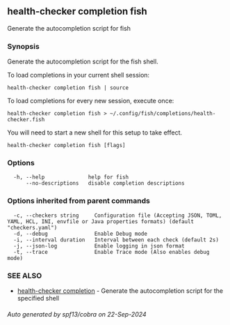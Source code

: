 ## health-checker completion fish

Generate the autocompletion script for fish

### Synopsis

Generate the autocompletion script for the fish shell.

To load completions in your current shell session:

	health-checker completion fish | source

To load completions for every new session, execute once:

	health-checker completion fish > ~/.config/fish/completions/health-checker.fish

You will need to start a new shell for this setup to take effect.


```
health-checker completion fish [flags]
```

### Options

```
  -h, --help              help for fish
      --no-descriptions   disable completion descriptions
```

### Options inherited from parent commands

```
  -c, --checkers string     Configuration file (Accepting JSON, TOML, YAML, HCL, INI, envfile or Java properties formats) (default "checkers.yaml")
  -d, --debug               Enable Debug mode
  -i, --interval duration   Interval between each check (default 2s)
  -j, --json-log            Enable logging in json format
  -t, --trace               Enable Trace mode (Also enables debug mode)
```

### SEE ALSO

* [health-checker completion](health-checker_completion.md)	 - Generate the autocompletion script for the specified shell

###### Auto generated by spf13/cobra on 22-Sep-2024
